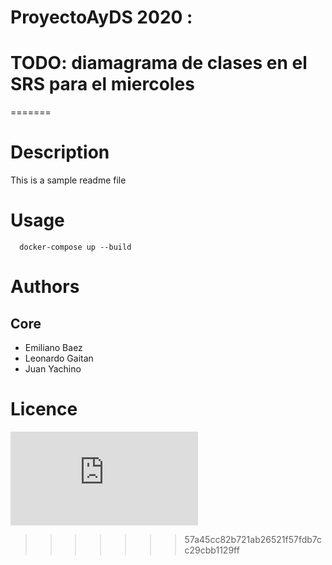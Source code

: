 # ProyectoAyDS 2020 :
# 
# 
# TODO: diamagrama de clases en el SRS para el miercoles 
=======
# Description

This is a sample readme file 

# Usage

```
  docker-compose up --build
```


# Authors

## Core

  * Emiliano Baez
  * Leonardo Gaitan
  * Juan Yachino

# Licence
![Licence](https://github.com/juanyachino/notifications/blob/master/LICENSE.txt)  

>>>>>>> 57a45cc82b721ab26521f57fdb7cc29cbb1129ff
